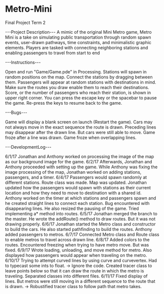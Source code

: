# Metro-Mini
Final Project Term 2

---Project Description---
A mimic of the original Mini Metro game, Metro Mini is a take on simulating public transportation through random spawn events, user-drawn pathways, time constraints, and minimalistic graphic elements. Players are tasked with connecting neighboring stations and enabling passengers to travel from start to end

---Instructions---

Open and run "Game/Game.pde" in Processing.
Stations will spawn in random positions on the map. Connect the stations by dragging between them.
Passengers will appear at random stations with destinations in mind. Make sure the routes you draw enable them to reach their destinations.
Score, or the number of passengers who reach their station, is shown in upper right corner.
You can press the escape key or the spacebar to pause the game. Re-press the keys to resume back to the game. 

---Bugs---

Game will display a blank screen on launch (Restart the game).
Cars may not always move in the exact sequence the route is drawn.
Preceding lines may disappear after the drawn line. But cars were still able to move.
Game froze after a line was drawn.
Game froze when overlapping lines. 

---DevelopmentLog---

6/1/17
Jonathan and Anthony worked on processing the image of the map as our background image for the game.
6/2/17
Afterwards, Jonathan and Anthony proceeded with setting up the game. While Anthony was fixing the image processing of the map, Jonathan worked on adding stations, passengers, and a timer.
6/4/17
Passengers would spawn randomly at different stations. Route class was made. Map was updated. Jonathan updated how the passengers would spawn with stations as their current location and how they need to move to destination with a shared id. Anthony worked on the timer at which stations and passengers spawn and he created straight lines to connect each station. Bug encountered with disappearing lines. He also resized the pausing of the game. Tried implementing a* method into routes.
6/5/17
Jonathan merged the branch to the master. He wrote the addRoute() method to draw routes. But it was not drawing properly.
6/6/17
Jonathan started the Metro class and constructor to build the cars. He also started pathfinding to build the routes. Anthony added passengers to metros.
6/7/17
Connected Metro class and Route class to enable metros to travel across drawn line.
6/8/17
Added colors to the routes. Encountered freezing when trying to have metro move. But was fixed.
6/9/17
Wrote loading, unloading, and move method for metro. Also displayed how passengers would appear when traveling on the metro. 
6/10/17
Trying to attempt curved lines by using curve and curvevertex. Had to typecast some ints to float. -> Ignore the code. Created tracer class to leave points below so that it can draw the route in which the metro is traveling. Separated classes into different files.
6/11/17
Fixed display of lines. But metros were still moving in a different sequence to the route that is drawn. -> Robustified tracer class to follow path that metro takes. 


